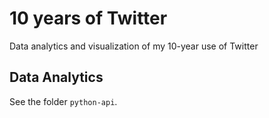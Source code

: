 # 10 years of Twitter
Data analytics and visualization of my 10-year use of Twitter

## Data Analytics
See the folder ```python-api```.